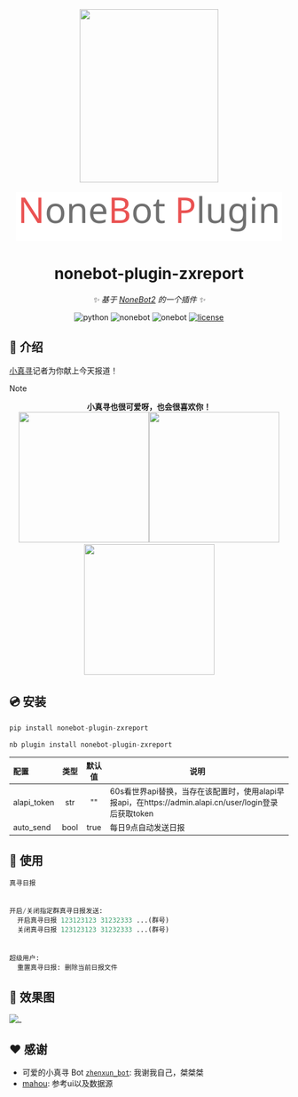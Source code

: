 <div align=center>

<img width="250" height="312" src="https://github.com/HibiKier/nonebot-plugin-zxreport/blob/main/docs_image/tt.jpg"/>

</div>

<div align="center">

<p>
  <img src="https://raw.githubusercontent.com/lgc-NB2Dev/readme/main/template/plugin.svg" alt="NoneBotPluginText">
</p>

# nonebot-plugin-zxreport

_✨ 基于 [NoneBot2](https://github.com/nonebot/nonebot2) 的一个插件 ✨_

![python](https://img.shields.io/badge/python-v3.9%2B-blue)
![nonebot](https://img.shields.io/badge/nonebot-v2.1.3-yellow)
![onebot](https://img.shields.io/badge/onebot-v11-black)
[![license](https://img.shields.io/badge/license-AGPL3.0-FE7D37)](https://github.com/HibiKier/zhenxun_bot/blob/main/LICENSE)

</div>

## 📖 介绍

[小真寻](https://github.com/HibiKier/zhenxun_bot)记者为你献上今天报道！

> [!NOTE]
>
> <div align="center"><b>小真寻也很可爱呀，也会很喜欢你！</b></div>
>
> <div align="center"><img width="235" height="235" src="https://github.com/HibiKier/nonebot-plugin-zxpm/blob/main/docs_image/tt3.png"/><img width="235" height="235" src="https://github.com/HibiKier/nonebot-plugin-zxpm/blob/main/docs_image/tt1.png"/><img width="235" height="235" src="https://github.com/HibiKier/nonebot-plugin-zxpm/blob/main/docs_image/tt2.png"/></div>

## 💿 安装

```python
pip install nonebot-plugin-zxreport
```

```python
nb plugin install nonebot-plugin-zxreport
```

| 配置                    | 类型 |            默认值             | 说明                                                             |
| :---------------------- | :--: | :---------------------------: | ---------------------------------------------------------------- |
| alapi_token          | str  |           ""           |  60s看世界api替换，当存在该配置时，使用alapi早报api，在https://admin.alapi.cn/user/login登录后获取token                                                |
| auto_send          | bool  |           true           |  每日9点自动发送日报    |


## 🎁 使用


```python
真寻日报


开启/关闭指定群真寻日报发送:
  开启真寻日报 123123123 31232333 ...(群号)
  关闭真寻日报 123123123 31232333 ...(群号)


超级用户:
  重置真寻日报: 删除当前日报文件
```

## 🎁 效果图

![_](https://github.com/HibiKier/nonebot-plugin-zxreport/blob/main/docs_image/1.png)

## ❤ 感谢

- 可爱的小真寻 Bot [`zhenxun_bot`](https://github.com/HibiKier/zhenxun_bot): 我谢我自己，桀桀桀
- [mahou](https://github.com/spirit1431007/mahou): 参考ui以及数据源
